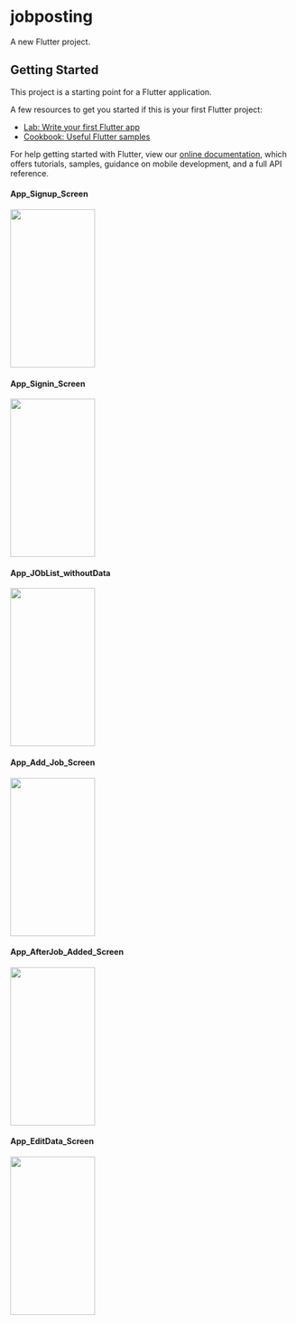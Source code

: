 # jobposting

A new Flutter project.

## Getting Started

This project is a starting point for a Flutter application.

A few resources to get you started if this is your first Flutter project:

- [Lab: Write your first Flutter app](https://flutter.dev/docs/get-started/codelab)
- [Cookbook: Useful Flutter samples](https://flutter.dev/docs/cookbook)

For help getting started with Flutter, view our
[online documentation](https://flutter.dev/docs), which offers tutorials,
samples, guidance on mobile development, and a full API reference.


<h4>App_Signup_Screen</h4>
<img src="https://user-images.githubusercontent.com/67046451/160419292-bd52871c-3aec-4ff3-a9d2-61fe75271794.png" width="150" height="280">
<h4>App_Signin_Screen</h4>
<img src="https://user-images.githubusercontent.com/67046451/160419453-dd432d11-221c-48eb-845d-f71ac6ada6ed.png" width="150" height="280">
<h4>App_JObList_withoutData</h4>
<img src="https://user-images.githubusercontent.com/67046451/160420175-6b2da93c-fe54-4ad9-8d81-5ca4a4a5e172.png" width="150" height="280">
<h4>App_Add_Job_Screen</h4>
<img src="https://user-images.githubusercontent.com/67046451/160420226-32d78f2b-75fd-4bb9-92fc-739626ae0347.png" width="150" height="280">
<h4>App_AfterJob_Added_Screen</h4>
<img src="https://user-images.githubusercontent.com/67046451/160420439-770bd94b-43af-40af-b028-1a2d6c418ed4.png"width="150" height="280">
<h4>App_EditData_Screen</h4>
<img src="https://user-images.githubusercontent.com/67046451/160420582-3b6ca2e5-c905-4a6f-85fe-1e16b0c58eef.png" width="150" height="280">



